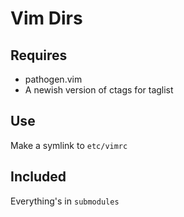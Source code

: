 Vim Dirs
========

Requires
--------

- pathogen.vim
- A newish version of ctags for taglist

Use
---

Make a symlink to `etc/vimrc`

Included
--------

Everything's in `submodules`

